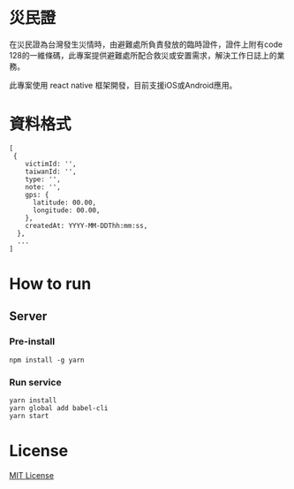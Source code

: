 # 災民證

在災民證為台灣發生災情時，由避難處所負責發放的臨時證件，證件上附有code 128的一維條碼，此專案提供避難處所配合救災或安置需求，解決工作日誌上的業務。

此專案使用 react native 框架開發，目前支援iOS或Android應用。

# 資料格式
```
[
 {
    victimId: '',
    taiwanId: '',
    type: '',
    note: '',
    gps: {
      latitude: 00.00,
      longitude: 00.00,
    },
    createdAt: YYYY-MM-DDThh:mm:ss,
  },
  ...
]
```

# How to run

## Server

### Pre-install
```
npm install -g yarn
```

### Run service
```
yarn install
yarn global add babel-cli
yarn start
```

# License

[MIT License](https://opensource.org/licenses/MIT)